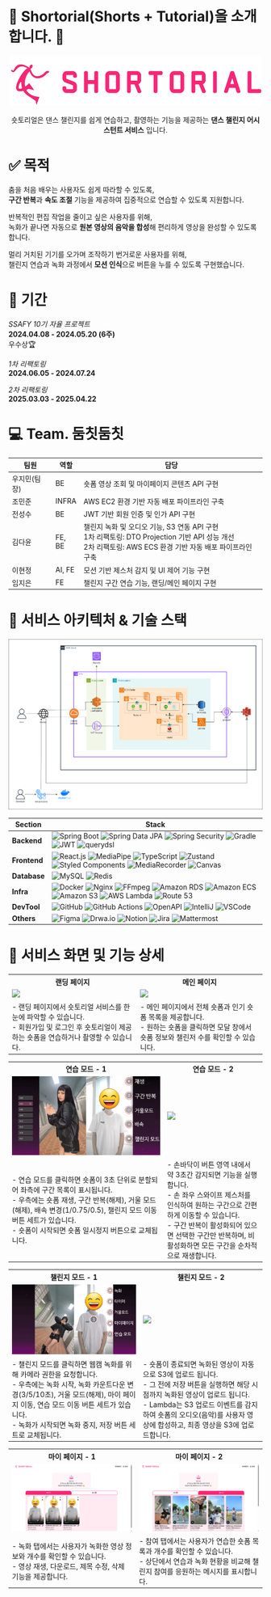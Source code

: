 # :dancers: Shortorial(Shorts + Tutorial)을 소개합니다. :tada:

<div align="center">
<img src="assets/1_logo.png" width="" height="100"></img>

숏토리얼은 댄스 챌린지를 쉽게 연습하고, 촬영하는 기능을 제공하는 **댄스 챌린지 어시스턴트 서비스** 입니다.

</div>

# :white_check_mark: 목적

춤을 처음 배우는 사용자도 쉽게 따라할 수 있도록,  
**구간 반복**과 **속도 조절** 기능을 제공하여 집중적으로 연습할 수 있도록 지원합니다.

반복적인 편집 작업을 줄이고 싶은 사용자를 위해,  
녹화가 끝나면 자동으로 **원본 영상의 음악을 합성**해 편리하게 영상을 완성할 수 있도록 합니다.

멀리 거치된 기기를 오가며 조작하기 번거로운 사용자를 위해,  
챌린지 연습과 녹화 과정에서 **모션 인식**으로 버튼을 누를 수 있도록 구현했습니다.

# :date: 기간

_SSAFY 10기 자율 프로젝트_  
**2024.04.08 - 2024.05.20 (6주)**  
 우수상🏆

_1차 리팩토링_  
**2024.06.05 - 2024.07.24**

_2차 리팩토링_  
**2025.03.03 - 2025.04.22**

# :computer: **Team. 둠칫둠칫**

| 팀원         | 역할   | 담당                                                                                                                                                           |
| ------------ | ------ | -------------------------------------------------------------------------------------------------------------------------------------------------------------- |
| 우지민(팀장) | BE     | 숏폼 영상 조회 및 마이페이지 콘텐츠 API 구현                                                                                                                   |
| 조민준       | INFRA  | AWS EC2 환경 기반 자동 배포 파이프라인 구축                                                                                                                    |
| 전성수       | BE     | JWT 기반 회원 인증 및 인가 API 구현                                                                                                                            |
| 김다윤       | FE, BE | 챌린지 녹화 및 오디오 기능, S3 연동 API 구현<br> 1차 리팩토링: DTO Projection 기반 API 성능 개선<br> 2차 리팩토링: AWS ECS 환경 기반 자동 배포 파이프라인 구축 |
| 이현정       | AI, FE | 모션 기반 제스처 감지 및 UI 제어 기능 구현                                                                                                                     |
| 임지은       | FE     | 챌린지 구간 연습 기능, 랜딩/메인 페이지 구현                                                                                                                   |

# :art: 서비스 아키텍처 & 기술 스택

<img src="assets/18_리팩토링_서비스아키텍처.png" />

| Section      | Stack                                                                                                                                                                                                                                                                                                                                                                                                                                                                                                                                                                                                                                                                                                                                                                                                                                                                                                                                     |
| ------------ | ----------------------------------------------------------------------------------------------------------------------------------------------------------------------------------------------------------------------------------------------------------------------------------------------------------------------------------------------------------------------------------------------------------------------------------------------------------------------------------------------------------------------------------------------------------------------------------------------------------------------------------------------------------------------------------------------------------------------------------------------------------------------------------------------------------------------------------------------------------------------------------------------------------------------------------------- |
| **Backend**  | ![Spring Boot](https://img.shields.io/badge/spring%20boot-%236DB33F.svg?style=for-the-badge&logo=springboot&logoColor=white) ![Spring Data JPA](https://img.shields.io/badge/Spring%20Data%20JPA-%236DB33F.svg?style=for-the-badge&logo=spring&logoColor=white) ![Spring Security](https://img.shields.io/badge/Spring%20Security-%236DB33F.svg?style=for-the-badge&logo=spring&logoColor=white) ![Gradle](https://img.shields.io/badge/Gradle-02303A.svg?style=for-the-badge&logo=Gradle&logoColor=white) ![JWT](https://img.shields.io/badge/JWT-000000.svg?style=for-the-badge&logo=jsonwebtokens&logoColor=white) ![querydsl](https://img.shields.io/badge/QueryDSL-007ACC.svg?style=for-the-badge&logo=&logoColor=white)                                                                                                                                                                                                             |
| **Frontend** | ![React.js](https://img.shields.io/badge/React-61DAFB?style=for-the-badge&logo=React&logoColor=black) ![MediaPipe](https://img.shields.io/badge/MediaPipe-00BFA5?style=for-the-badge&logo=mediapipe&logoColor=white) ![TypeScript](https://img.shields.io/badge/Typescript-3178C6?style=for-the-badge&logo=Typescript&logoColor=white) ![Zustand](https://img.shields.io/badge/Zustand-%235B2C6F.svg?style=for-the-badge&logo=React&logoColor=white) ![Styled Components](https://img.shields.io/badge/styled--components-DB7093.svg?style=for-the-badge&logo=styled-components&logoColor=white) ![MediaRecorder](https://img.shields.io/badge/MediaRecorder-FF5722?style=for-the-badge&logo=html5&logoColor=white) ![Canvas](https://img.shields.io/badge/Canvas%20API-2E8B57?style=for-the-badge&logo=html5&logoColor=white)                                                                                                            |
| **Database** | ![MySQL](https://img.shields.io/badge/MySQL-4479A1.svg?style=for-the-badge&logo=mysql&logoColor=white) ![Redis](https://img.shields.io/badge/Redis-DC382D.svg?style=for-the-badge&logo=redis&logoColor=white)                                                                                                                                                                                                                                                                                                                                                                                                                                                                                                                                                                                                                                                                                                                             |
| **Infra**    | ![Docker](https://img.shields.io/badge/Docker-2496ED.svg?style=for-the-badge&logo=docker&logoColor=white) ![Nginx](https://img.shields.io/badge/Nginx-%23009639.svg?style=for-the-badge&logo=nginx&logoColor=white) ![FFmpeg](https://img.shields.io/badge/FFmpeg-007808.svg?style=for-the-badge&logo=ffmpeg&logoColor=white) ![Amazon RDS](https://img.shields.io/badge/Amazon%20RDS-527FFF?style=for-the-badge&logo=amazonrds&logoColor=white) ![Amazon ECS](https://img.shields.io/badge/Amazon%20ECS-FF9900.svg?style=for-the-badge&logo=amazonecs&logoColor=white) ![Amazon S3](https://img.shields.io/badge/Amazon%20S3-569A31.svg?style=for-the-badge&logo=amazons3&logoColor=white) ![AWS Lambda](https://img.shields.io/badge/AWS%20Lambda-F58536.svg?style=for-the-badge&logo=awslambda&logoColor=white) ![Route 53](https://img.shields.io/badge/Route%2053-6A34D1.svg?style=for-the-badge&logo=amazonroute53&logoColor=white) |
| **DevTool**  | ![GitHub](https://img.shields.io/badge/GitHub-181717.svg?style=for-the-badge&logo=github&logoColor=white) ![GitHub Actions](https://img.shields.io/badge/GitHub%20Actions-2088FF.svg?style=for-the-badge&logo=githubactions&logoColor=white) ![OpenAPI](https://img.shields.io/badge/OpenAPI-85EA2D.svg?style=for-the-badge&logo=swagger&logoColor=black) ![IntelliJ](https://img.shields.io/badge/IntelliJ%20IDEA-000000?style=for-the-badge&logo=intellijidea&logoColor=white) ![VSCode](https://img.shields.io/badge/Visual%20Studio%20Code-007ACC?style=for-the-badge&logo=&logoColor=white)                                                                                                                                                                                                                                                                                                                                          |
| **Others**   | ![Figma](https://img.shields.io/badge/Figma-F24E1E.svg?style=for-the-badge&logo=figma&logoColor=white) ![Drwa.io](https://img.shields.io/badge/Draw.io-F08705.svg?style=for-the-badge&logo=diagramsdotnet&logoColor=white) ![Notion](https://img.shields.io/badge/Notion-000000?style=for-the-badge&logo=Notion&logoColor=white) ![Jira](https://img.shields.io/badge/jira-%230A0FFF.svg?style=for-the-badge&logo=jira&logoColor=white) ![Mattermost](https://img.shields.io/badge/-Mattermost-blue?style=for-the-badge&logo=mattermost&logoColor=white)                                                                                                                                                                                                                                                                                                                                                                                  |

# 💖 서비스 화면 및 기능 상세

<table>
  <tr>
    <th>랜딩 페이지</th>
    <th>메인 페이지</th>
  </tr>
  <tr>
    <td><img src="assets/3_랜딩페이지.gif"></td>
    <td><img src="assets/4_메인페이지.gif"></td>
  </tr>
  <tr>
    <td>
      - 랜딩 페이지에서 숏토리얼 서비스를 한눈에 파악할 수 있습니다. <br>
      - 회원가입 및 로그인 후 숏토리얼이 제공하는 숏폼을 연습하거나 촬영할 수 있습니다.
    </td>
    <td>
      - 메인 페이지에서 전체 숏폼과 인기 숏폼 목록을 제공합니다. <br>
      - 원하는 숏폼을 클릭하면 모달 창에서 숏폼 정보와 챌린저 수를 확인할 수 있습니다. <br>
    </td>
  </tr>
</table>
<table>
  <tr>
    <th>연습 모드 - 1</th>
    <th>연습 모드 - 2</th>
  </tr>
  <tr>
    <td><img src="assets/5_연습모드_버튼.png"></td>
    <td><img src="assets/6_연습모드_구간반복.gif"></td>
  </tr>
  <tr>
    <td>
      - 연습 모드를 클릭하면 숏폼이 3초 단위로 분할되어 좌측에 구간 목록이 표시됩니다. <br> 
      - 우측에는 숏폼 재생, 구간 반복(해제), 거울 모드(해제), 배속 변경(1/0.75/0.5), 챌린지 모드 이동 버튼 세트가 있습니다. <br>
      - 숏폼이 시작되면 숏폼 일시정지 버튼으로 교체됩니다. 
    </td>
    <td> 
      - 손바닥이 버튼 영역 내에서 약 3초간 감지되면 기능을 실행합니다. <br>
      - 손 좌우 스와이프 제스처를 인식하여 원하는 구간으로 간편하게 이동할 수 있습니다. <br> 
      - 구간 반복이 활성화되어 있으면 선택한 구간만 반복하며, 비활성화하면 모든 구간을 순차적으로 재생합니다.
    </td>
  </tr>
</table>
<table>
  <tr>
    <th>챌린지 모드 - 1</th>
    <th>챌린지 모드 - 2</th>
  </tr>
  <tr>
    <td><img src="assets/10_챌린지모드_버튼.png"></td>
    <td><img src="assets/11_챌린지모드_녹화.gif"></td>
  </tr>
  <tr>
    <td>
      - 챌린지 모드를 클릭하면 웹캠 녹화를 위해 카메라 권한을 요청합니다. <br> 
      - 우측에는 녹화 시작, 녹화 카운트다운 변경(3/5/10초), 거울 모드(해제), 마이 페이지 이동, 연습 모드 이동 버튼 세트가 있습니다. <br> 
      - 녹화가 시작되면 녹화 중지, 저장 버튼 세트로 교체됩니다. 
    <td>
      - 숏폼이 종료되면 녹화된 영상이 자동으로 S3에 업로드 됩니다. <br>
      - 그 전에 저장 버튼을 실행하면 해당 시점까지 녹화된 영상이 업로드 됩니다. <br>
      - Lambda는 S3 업로드 이벤트를 감지하여 숏폼의 오디오(음악)를 사용자 영상에 합성하고, 최종 영상을 S3에 업로드합니다. &nbsp &nbsp
    </td>
  </tr>
</table>
<table>
  <tr>
    <th>마이 페이지 - 1</th>
    <th>마이 페이지 - 2</th>
  </tr>
  <tr>
    <td><img src="assets/12_마이페이지_녹화.png"></td>
    <td><img src="assets/13_마이페이지_참여.png"></td>
  </tr>
  <tr>
    <td>
      - 녹화 탭에서는 사용자가 녹화한 영상 정보와 개수를 확인할 수 있습니다. <br>
      - 영상 재생, 다운로드, 제목 수정, 삭제 기능을 제공합니다. <br>     
    </td>
    <td>
      - 참여 탭에서는 사용자가 연습한 숏폼 목록과 개수를 확인할 수 있습니다. <br> 
      - 상단에서 연습과 녹화 현황을 비교해 챌린지 참여를 응원하는 메시지를 표시합니다. <br> 
    </td>
  </tr>
  
</table>
